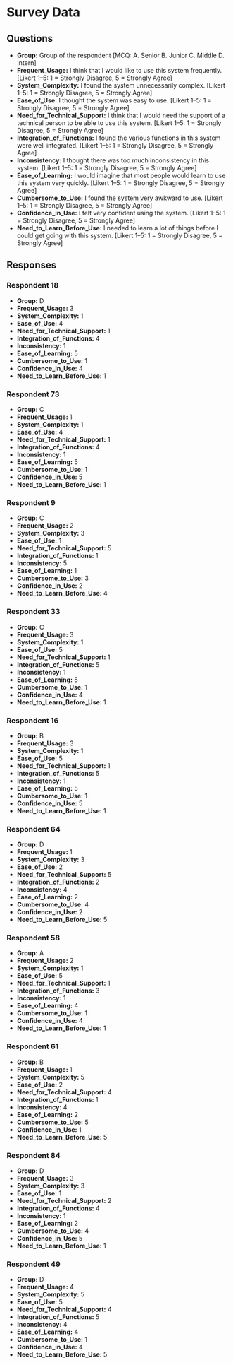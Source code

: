 # Survey Data

## Questions

- **Group:** Group of the respondent [MCQ: A. Senior B. Junior C. Middle D. Intern]
- **Frequent_Usage:** I think that I would like to use this system frequently. [Likert 1–5: 1 = Strongly Disagree, 5 = Strongly Agree]
- **System_Complexity:** I found the system unnecessarily complex. [Likert 1–5: 1 = Strongly Disagree, 5 = Strongly Agree]
- **Ease_of_Use:** I thought the system was easy to use. [Likert 1–5: 1 = Strongly Disagree, 5 = Strongly Agree]
- **Need_for_Technical_Support:** I think that I would need the support of a technical person to be able to use this system. [Likert 1–5: 1 = Strongly Disagree, 5 = Strongly Agree]
- **Integration_of_Functions:** I found the various functions in this system were well integrated. [Likert 1–5: 1 = Strongly Disagree, 5 = Strongly Agree]
- **Inconsistency:** I thought there was too much inconsistency in this system. [Likert 1–5: 1 = Strongly Disagree, 5 = Strongly Agree]
- **Ease_of_Learning:** I would imagine that most people would learn to use this system very quickly. [Likert 1–5: 1 = Strongly Disagree, 5 = Strongly Agree]
- **Cumbersome_to_Use:** I found the system very awkward to use. [Likert 1–5: 1 = Strongly Disagree, 5 = Strongly Agree]
- **Confidence_in_Use:** I felt very confident using the system. [Likert 1–5: 1 = Strongly Disagree, 5 = Strongly Agree]
- **Need_to_Learn_Before_Use:** I needed to learn a lot of things before I could get going with this system. [Likert 1–5: 1 = Strongly Disagree, 5 = Strongly Agree]

## Responses

### Respondent 18

- **Group:** D
- **Frequent_Usage:** 3
- **System_Complexity:** 1
- **Ease_of_Use:** 4
- **Need_for_Technical_Support:** 1
- **Integration_of_Functions:** 4
- **Inconsistency:** 1
- **Ease_of_Learning:** 5
- **Cumbersome_to_Use:** 1
- **Confidence_in_Use:** 4
- **Need_to_Learn_Before_Use:** 1

### Respondent 73

- **Group:** C
- **Frequent_Usage:** 1
- **System_Complexity:** 1
- **Ease_of_Use:** 4
- **Need_for_Technical_Support:** 1
- **Integration_of_Functions:** 4
- **Inconsistency:** 1
- **Ease_of_Learning:** 5
- **Cumbersome_to_Use:** 1
- **Confidence_in_Use:** 5
- **Need_to_Learn_Before_Use:** 1

### Respondent 9

- **Group:** C
- **Frequent_Usage:** 2
- **System_Complexity:** 3
- **Ease_of_Use:** 1
- **Need_for_Technical_Support:** 5
- **Integration_of_Functions:** 1
- **Inconsistency:** 5
- **Ease_of_Learning:** 1
- **Cumbersome_to_Use:** 3
- **Confidence_in_Use:** 2
- **Need_to_Learn_Before_Use:** 4

### Respondent 33

- **Group:** C
- **Frequent_Usage:** 3
- **System_Complexity:** 1
- **Ease_of_Use:** 5
- **Need_for_Technical_Support:** 1
- **Integration_of_Functions:** 5
- **Inconsistency:** 1
- **Ease_of_Learning:** 5
- **Cumbersome_to_Use:** 1
- **Confidence_in_Use:** 4
- **Need_to_Learn_Before_Use:** 1

### Respondent 16

- **Group:** B
- **Frequent_Usage:** 3
- **System_Complexity:** 1
- **Ease_of_Use:** 5
- **Need_for_Technical_Support:** 1
- **Integration_of_Functions:** 5
- **Inconsistency:** 1
- **Ease_of_Learning:** 5
- **Cumbersome_to_Use:** 1
- **Confidence_in_Use:** 5
- **Need_to_Learn_Before_Use:** 1

### Respondent 64

- **Group:** D
- **Frequent_Usage:** 1
- **System_Complexity:** 3
- **Ease_of_Use:** 2
- **Need_for_Technical_Support:** 5
- **Integration_of_Functions:** 2
- **Inconsistency:** 4
- **Ease_of_Learning:** 2
- **Cumbersome_to_Use:** 4
- **Confidence_in_Use:** 2
- **Need_to_Learn_Before_Use:** 5

### Respondent 58

- **Group:** A
- **Frequent_Usage:** 2
- **System_Complexity:** 1
- **Ease_of_Use:** 5
- **Need_for_Technical_Support:** 1
- **Integration_of_Functions:** 3
- **Inconsistency:** 1
- **Ease_of_Learning:** 4
- **Cumbersome_to_Use:** 1
- **Confidence_in_Use:** 4
- **Need_to_Learn_Before_Use:** 1

### Respondent 61

- **Group:** B
- **Frequent_Usage:** 1
- **System_Complexity:** 5
- **Ease_of_Use:** 2
- **Need_for_Technical_Support:** 4
- **Integration_of_Functions:** 1
- **Inconsistency:** 4
- **Ease_of_Learning:** 2
- **Cumbersome_to_Use:** 5
- **Confidence_in_Use:** 1
- **Need_to_Learn_Before_Use:** 5

### Respondent 84

- **Group:** D
- **Frequent_Usage:** 3
- **System_Complexity:** 3
- **Ease_of_Use:** 1
- **Need_for_Technical_Support:** 2
- **Integration_of_Functions:** 4
- **Inconsistency:** 1
- **Ease_of_Learning:** 2
- **Cumbersome_to_Use:** 4
- **Confidence_in_Use:** 5
- **Need_to_Learn_Before_Use:** 1

### Respondent 49

- **Group:** D
- **Frequent_Usage:** 4
- **System_Complexity:** 5
- **Ease_of_Use:** 5
- **Need_for_Technical_Support:** 4
- **Integration_of_Functions:** 5
- **Inconsistency:** 4
- **Ease_of_Learning:** 4
- **Cumbersome_to_Use:** 1
- **Confidence_in_Use:** 4
- **Need_to_Learn_Before_Use:** 5

